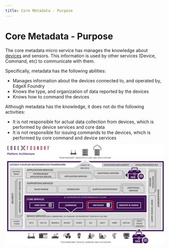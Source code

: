 ```yaml
---
title: Core Metadata - Purpose
---
```


# Core Metadata - Purpose

The core metadata micro service has manages the knowledge about [devices](../../../general/Definitions.md#device) and sensors. This information is used by other services (Device, Command, etc) to communicate with them.

Specifically, metadata has the following abilities:

-   Manages information about the devices connected to, and operated by, EdgeX Foundry
-   Knows the type, and organization of data reported by the devices
-   Knows how to command the devices

Although metadata has the knowledge, it does not do the following activities:

-   It is not responsible for actual data collection from devices, which is performed by device services and core data
-   It is not responsible for issuing commands to the devices, which is performed by core command and device
    services

![image](EdgeX_Metadata.png)